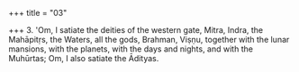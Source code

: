 +++
title = "03"

+++
3. 'Om, I satiate the deities of the western gate, Mitra, Indra, the Mahāpitṛs, the Waters, all the gods, Brahman, Viṣṇu, together with the lunar mansions, with the planets, with the days and nights, and with the Muhūrtas; Om, I also satiate the Ādityas.
